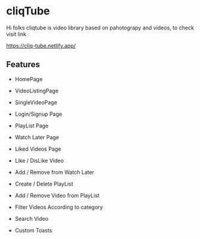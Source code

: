 # cliqTube

Hi folks cliqtube is video library based on pahotograpy and videos, to check visit link

https://cliq-tube.netlify.app/

## Features

- HomePage

- VideoListingPage

- SingleVideoPage

- Login/Signup Page

- PlayList Page

- Watch Later Page

- Liked Videos Page

- Like / DisLike Video

- Add / Remove from Watch Later

- Create / Delete PlayList

- Add / Remove Video from PlayList

- Filter Videos According to category

- Search Video

- Custom Toasts
